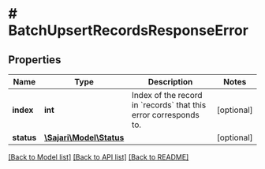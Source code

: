 # # BatchUpsertRecordsResponseError

## Properties

| Name       | Type                                  | Description                                                                | Notes      |
| ---------- | ------------------------------------- | -------------------------------------------------------------------------- | ---------- |
| **index**  | **int**                               | Index of the record in &#x60;records&#x60; that this error corresponds to. | [optional] |
| **status** | [**\Sajari\Model\Status**](Status.md) |                                                                            | [optional] |

[[Back to Model list]](../../README.md#models) [[Back to API list]](../../README.md#endpoints) [[Back to README]](../../README.md)
